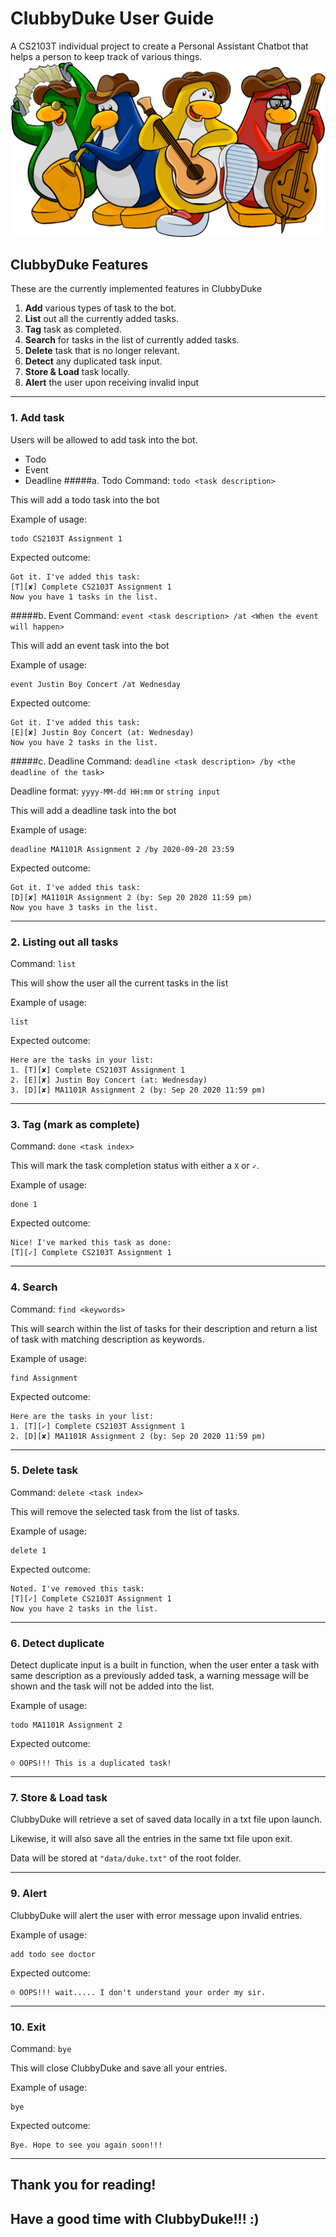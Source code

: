 # ClubbyDuke User Guide
A CS2103T individual project to create a 
Personal Assistant Chatbot that helps a person 
to keep track of various things.
![Image of banner](banner.png)

## ClubbyDuke Features
These are the currently implemented features in ClubbyDuke
1. **Add** various types of task to the bot.
2. **List** out all the currently added tasks.
3. **Tag** task as completed.
4. **Search** for tasks in the list of currently added tasks.
5. **Delete** task that is no longer relevant.
6. **Detect** any duplicated task input.
7. **Store & Load** task locally.
8. **Alert** the user upon receiving invalid input

---
### 1. Add task
Users will be allowed to add task into the bot.
- Todo
- Event
- Deadline
#####a. Todo
Command: `todo <task description>`

This will add a todo task into the bot

Example of usage: 
```
todo CS2103T Assignment 1
```
Expected outcome:
```
Got it. I've added this task:
[T][✘] Complete CS2103T Assignment 1
Now you have 1 tasks in the list.
```

#####b. Event
Command: `event <task description> /at <When the event will happen>`

This will add an event task into the bot

Example of usage: 
```
event Justin Boy Concert /at Wednesday
```
Expected outcome:
```
Got it. I've added this task:
[E][✘] Justin Boy Concert (at: Wednesday)
Now you have 2 tasks in the list.
```

#####c. Deadline
Command: `deadline <task description> /by <the deadline of the task>`

Deadline format: `yyyy-MM-dd HH:mm` or `string input`


This will add a deadline task into the bot

Example of usage: 
```
deadline MA1101R Assignment 2 /by 2020-09-20 23:59
```
Expected outcome:
```
Got it. I've added this task:
[D][✘] MA1101R Assignment 2 (by: Sep 20 2020 11:59 pm)
Now you have 3 tasks in the list.
```
---
### 2. Listing out all tasks
Command: `list`

This will show the user all the current tasks in the list

Example of usage: 
```
list
```
Expected outcome:
```
Here are the tasks in your list:
1. [T][✘] Complete CS2103T Assignment 1
2. [E][✘] Justin Boy Concert (at: Wednesday)
3. [D][✘] MA1101R Assignment 2 (by: Sep 20 2020 11:59 pm)
```
---
### 3. Tag (mark as complete)
Command: `done <task index>`

This will mark the task completion status with either a `X` or `✓`.

Example of usage: 
```
done 1
```
Expected outcome:
```
Nice! I've marked this task as done:
[T][✓] Complete CS2103T Assignment 1
```
---
### 4. Search
Command: `find <keywords>`

This will search within the list of tasks for their description and return a list of task 
with matching description as keywords.

Example of usage: 
```
find Assignment
```
Expected outcome:
```
Here are the tasks in your list:
1. [T][✓] Complete CS2103T Assignment 1
2. [D][✘] MA1101R Assignment 2 (by: Sep 20 2020 11:59 pm)
```
---
### 5. Delete task
Command: `delete <task index>`

This will remove the selected task from the list of tasks.

Example of usage: 
```
delete 1
```
Expected outcome:
```
Noted. I've removed this task:
[T][✓] Complete CS2103T Assignment 1
Now you have 2 tasks in the list.
```
---
### 6. Detect duplicate

Detect duplicate input is a built in function, when the user enter a task with
same description as a previously added task, a warning message will be shown and the
task will not be added into the list.

Example of usage: 
```
todo MA1101R Assignment 2
```
Expected outcome:
```
☹ OOPS!!! This is a duplicated task!
```
---
### 7. Store & Load task

ClubbyDuke will retrieve a set of saved data locally in a txt file upon launch.

Likewise, it will also save all the entries in the same txt file upon exit.

Data will be stored at `"data/duke.txt"` of the root folder.

---
### 9. Alert

ClubbyDuke will alert the user with error message upon invalid entries.

Example of usage: 
```
add todo see doctor
```
Expected outcome:
```
☹ OOPS!!! wait..... I don't understand your order my sir.
```
---
### 10. Exit
Command: `bye`

This will close ClubbyDuke and save all your entries.

Example of usage: 
```
bye
```
Expected outcome:
```
Bye. Hope to see you again soon!!!
```
---
## Thank you for reading!
## Have a good time with ClubbyDuke!!! :)